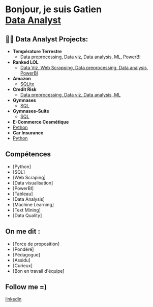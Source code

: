 <h1>Bonjour, je suis Gatien <br/><a href="https://github.com/joshmadakor1"></a><a href="https://www.linkedin.com/in/gatien-verdier/">Data Analyst</a>

<h2>👨‍💻 Data Analyst Projects:</h2>

- <b>Température Terrestre</b>
  - [Data preprocessing, Data viz, Data analysis, ML, PowerBI](https://github.com/GatienV/Temperature-Terrestre)
- <b>Ranked LOL </b>
  - [Data Viz, Web Scrapping, Data preprocessing, Data analysis, PowerBI](https://github.com/GatienV/Ranked-LOL-Analyse)
- <b>Amazon</b>
  - [SQLite](https://github.com/GatienV/Amazon-SQLite)
- <b>Credit Risk</b>
  - [Data preprocessing, Data viz, Data analysis, ML](https://github.com/GatienV/Credit_Risk)
- <b>Gymnases</b>
  - [SQL](https://github.com/GatienV/Gymnases)
- <b>Gymnases-Suite</b>
  - [SQL](https://github.com/GatienV/Gymnases-Suite-)
 - <b>E-Commerce Cosmétique</b>
  - [Python](https://github.com/GatienV/E-commerceCosmetique)
 - <b>Car Insurance </b>
  - [Python](https://github.com/GatienV/Claims)

<h2>Compétences</h2>

- [Python]
- [SQL]
- [Web Scraping]
- [Data visualisation]
- [PowerBI]
- [Tableau]
- [Data Analysis]
- [Machine Learning]
- [Text Mining]
- [Data Quality]

<h2> On me dit : </h2>

- [Force de proposition]
- [Pondéré]
- [Pédagogue]
- [Assidu]
- [Curieux]
- [Bon en travail d'équipe]

<h2> Follow me =) </h2>

[linkedin](https://www.linkedin.com/in/gatien-verdier/)

<!--

